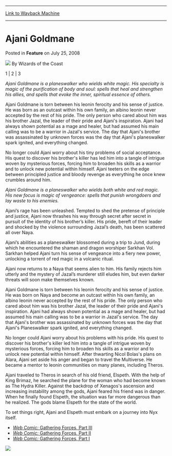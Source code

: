 
---
[Link to Wayback Machine](https://web.archive.org/web/20211024011927/https://magic.wizards.com/en/articles/archive/feature/ajani-goldmane-2008-07-25)

[_metadata_:wayback_url]:- "https://magic.wizards.com/en/articles/archive/feature/ajani-goldmane-2008-07-25"
[_metadata_:wayback_raw_url]:- "https://web.archive.org/web/20211024011927id_/https://magic.wizards.com/en/articles/archive/feature/ajani-goldmane-2008-07-25"
[_metadata_:wayback_capture_timestamp]:- "2021-10-24 01:19:27+00:00"
[_metadata_:publish_date]:- "2008-07-25"
[_metadata_:description]:- "1 | 2 | 3 Ajani Goldmane is a planeswalker who wields white magic. His specialty is magic of the purification of body and soul: spells that heal and strengthen his allies, and spells that evoke the inner, spiritual essence of others. Ajani Goldmane is torn between his leonin ferocity and his sense of justice. He was born as an outcast within his own family, an albino leonin"
[_metadata_:generator]:- "Drupal 7 (http://drupal.org)"
---


Ajani Goldmane
==============



 Posted in **Feature**
 on July 25, 2008 






![](https://media.magic.wizards.com/styles/auth_small/public/images/person/wizards_author.jpg)
By Wizards of the Coast













1 |  2 |  3



*Ajani Goldmane is a planeswalker who wields white magic. His specialty is magic of the purification of body and soul: spells that heal and strengthen his allies, and spells that evoke the inner, spiritual essence of others.*


Ajani Goldmane is torn between his leonin ferocity and his sense of justice. He was born as an outcast within his own family, an albino leonin never accepted by the rest of his pride. The only person who cared about him was his brother Jazal, the leader of their pride and Ajani's inspiration. Ajani had always shown potential as a mage and healer, but had assumed his main calling was to be a warrior in Jazal's service. The day that Ajani's brother was assassinated by unknown forces was the day that Ajani's planeswalker spark ignited, and everything changed.


No longer could Ajani worry about his tiny problems of social acceptance. His quest to discover his brother's killer has led him into a tangle of intrigue woven by mysterious forces, forcing him to broaden his skills as a warrior and to unlock new potential within himself. Ajani teeters on the edge between principled justice and bloody revenge as everything he once knew crumbles around him.




*Ajani Goldmane is a planeswalker who wields both white and red magic. His new focus is magic of vengeance: spells that punish wrongdoers and lay waste to his enemies.*


Ajani’s rage has been unleashed. Tempted to shed the pretense of principle and justice, Ajani now thrashes his way through secret after secret in pursuit of the identity of his brother’s killer. His pride, bereft of their leader and shocked by the violence surrounding Jazal’s death, has been scattered all over Naya.


Ajani’s abilities as a planeswalker blossomed during a trip to Jund, during which he encountered the shaman and dragon worshiper Sarkhan Vol. Sarkhan helped Ajani turn his sense of vengeance into a fiery new power, unlocking a torrent of red magic in a volcanic ritual.


Ajani now returns to a Naya that seems alien to him. His family rejects him utterly and the mystery of Jazal’s murderer still eludes him, but even darker threats will soon make themselves known.




Ajani Goldmane is torn between his leonin ferocity and his sense of justice. He was born on Naya and become an outcast within his own family, an albino leonin never accepted by the rest of his pride. The only person who cared about him was his brother Jazal, the leader of their pride and Ajani's inspiration. Ajani had always shown potential as a mage and healer, but had assumed his main calling was to be a warrior in Jazal's service. The day that Ajani's brother was assassinated by unknown forces was the day that Ajani's Planeswalker spark ignited, and everything changed.


No longer could Ajani worry about his problems with his pride. His quest to discover his brother's killer led him into a tangle of intrigue woven by mysterious forces, forcing him to broaden his skills as a warrior and to unlock new potential within himself. After thwarting Nicol Bolas's plans on Alara, Ajani set aside his anger and began to travel the Multiverse. He became a mentor to leonin communities on many planes, including Theros.


Ajani traveled to Theros in search of his old friend, Elspeth. With the help of King Brimaz, he searched the plane for the woman who had become known as The Hydra Killer. Against the backdrop of Xenagos's ascension and increasing instability among the gods, Ajani feared his friend was in danger. When he finally found Elspeth, the situation was far more dangerous than he realized. The gods blame Elspeth for the state of the world.


To set things right, Ajani and Elspeth must embark on a journey into Nyx itself.






* [*Web Comic:* Gathering Forces, Part III](/Magic/Multiverse/Article.aspx?x=mtgcom/feature2/110a)
* [*Web Comic:* Gathering Forces, Part II](/Magic/Multiverse/Article.aspx?x=mtgcom/feature2/109a)
* [*Web Comic:* Gathering Forces, Part I](/Magic/Multiverse/Article.aspx?x=mtgcom/feature2/108a)

[![](https://media.magic.wizards.com/image_legacy_migration/mtg/images/multiverse/planeswalkers/web_comics_en.gif)](https://www.wizards.com/magic/multiverse/planeswalkers.aspx?x=mtg/multiverse/webcomics/main)








